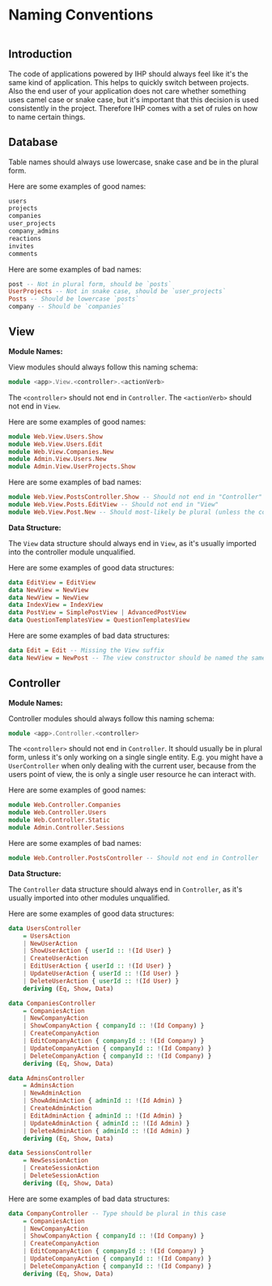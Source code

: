 # Naming Conventions

```toc
```

## Introduction

The code of applications powered by IHP should always feel like it's the same kind of application. This helps to quickly switch between projects. Also the end user of your application does not care whether something uses camel case or snake case, but it's important that this decision is used consistently in the project. Therefore IHP comes with a set of rules on how to name certain things.

## Database

Table names should always use lowercase, snake case and be in the plural form.


Here are some examples of good names:

```haskell
users
projects
companies
user_projects
company_admins
reactions
invites
comments
```

Here are some examples of bad names:

```haskell
post -- Not in plural form, should be `posts`
UserProjects -- Not in snake case, should be `user_projects`
Posts -- Should be lowercase `posts`
company -- Should be `companies`
```

## View

**Module Names:**

View modules should always follow this naming schema:

```haskell
module <app>.View.<controller>.<actionVerb>
```

The `<controller>` should not end in `Controller`. The `<actionVerb>` should not end in `View`.


Here are some examples of good names:

```haskell
module Web.View.Users.Show
module Web.View.Users.Edit
module Web.View.Companies.New
module Admin.View.Users.New
module Admin.View.UserProjects.Show
```

Here are some examples of bad names:

```haskell
module Web.View.PostsController.Show -- Should not end in "Controller"
module Web.View.Posts.EditView -- Should not end in "View"
module Web.View.Post.New -- Should most-likely be plural (unless the controller is called PostController)
```

**Data Structure:**

The `View` data structure should always end in `View`, as it's usually imported into the controller module unqualified.

Here are some examples of good data structures:

```haskell
data EditView = EditView
data NewView = NewView
data NewView = NewView
data IndexView = IndexView
data PostView = SimplePostView | AdvancedPostView
data QuestionTemplatesView = QuestionTemplatesView
```

Here are some examples of bad data structures:

```haskell
data Edit = Edit -- Missing the View suffix
data NewView = NewPost -- The view constructor should be named the same as the type (when only a single constructor)
```

## Controller

**Module Names:**

Controller modules should always follow this naming schema:

```haskell
module <app>.Controller.<controller>
```

The `<controller>` should not end in `Controller`. It should usually be in plural form, unless it's only working on a single single entity. E.g. you might have a `UserController` when only dealing with the current user, because from the users point of view, the is only a single user resource he can interact with.


Here are some examples of good names:

```haskell
module Web.Controller.Companies
module Web.Controller.Users
module Web.Controller.Static
module Admin.Controller.Sessions
```

Here are some examples of bad names:

```haskell
module Web.Controller.PostsController -- Should not end in Controller
```

**Data Structure:**

The `Controller` data structure should always end in `Controller`, as it's usually imported into other modules unqualified.

Here are some examples of good data structures:

```haskell
data UsersController
    = UsersAction
    | NewUserAction
    | ShowUserAction { userId :: !(Id User) }
    | CreateUserAction
    | EditUserAction { userId :: !(Id User) }
    | UpdateUserAction { userId :: !(Id User) }
    | DeleteUserAction { userId :: !(Id User) }
    deriving (Eq, Show, Data)

data CompaniesController
    = CompaniesAction
    | NewCompanyAction
    | ShowCompanyAction { companyId :: !(Id Company) }
    | CreateCompanyAction
    | EditCompanyAction { companyId :: !(Id Company) }
    | UpdateCompanyAction { companyId :: !(Id Company) }
    | DeleteCompanyAction { companyId :: !(Id Company) }
    deriving (Eq, Show, Data)

data AdminsController
    = AdminsAction
    | NewAdminAction
    | ShowAdminAction { adminId :: !(Id Admin) }
    | CreateAdminAction
    | EditAdminAction { adminId :: !(Id Admin) }
    | UpdateAdminAction { adminId :: !(Id Admin) }
    | DeleteAdminAction { adminId :: !(Id Admin) }
    deriving (Eq, Show, Data)

data SessionsController
    = NewSessionAction
    | CreateSessionAction
    | DeleteSessionAction
    deriving (Eq, Show, Data)
```

Here are some examples of bad data structures:

```haskell
data CompanyController -- Type should be plural in this case
    = CompaniesAction
    | NewCompanyAction
    | ShowCompanyAction { companyId :: !(Id Company) }
    | CreateCompanyAction
    | EditCompanyAction { companyId :: !(Id Company) }
    | UpdateCompanyAction { companyId :: !(Id Company) }
    | DeleteCompanyAction { companyId :: !(Id Company) }
    deriving (Eq, Show, Data)

```

